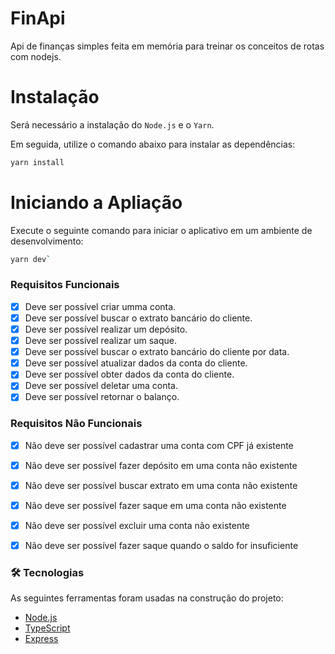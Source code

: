 
# FinApi 

Api de finanças simples  feita em memória para treinar os conceitos de rotas com nodejs.

# Instalação 

Será necessário a instalação do `Node.js` e o `Yarn`.

Em seguida, utilize o comando abaixo para instalar as dependências:

```bash
yarn install
```

# Iniciando a Apliação 

Execute o seguinte comando para iniciar o aplicativo em um ambiente de desenvolvimento:

```bash
yarn dev`
```

### Requisitos Funcionais 

- [x] Deve ser possível criar umma conta.
- [x] Deve ser possível buscar o extrato bancário do cliente.
- [x] Deve ser possível realizar um depósito.
- [X] Deve ser possível realizar um saque.
- [x] Deve ser possível buscar o extrato bancário do cliente por data.
- [x] Deve ser possível atualizar dados da conta do cliente.
- [x] Deve ser possível obter dados da conta do cliente.
- [x] Deve ser possível deletar uma conta.
- [x] Deve ser possível retornar o balanço.

### Requisitos Não Funcionais 
- [x] Não deve ser possível cadastrar uma conta com CPF já existente
- [x] Não deve ser possível fazer depósito em uma conta não existente
- [x] Não deve ser possível buscar extrato em uma conta não existente
- [x] Não deve ser possível fazer saque em uma conta não existente
- [x] Não deve ser possível excluir uma conta não existente
- [x] Não deve ser possível fazer saque quando o saldo for insuficiente




### 🛠 Tecnologias

As seguintes ferramentas foram usadas na construção do projeto:


- [Node.js](https://nodejs.org/en/)
- [TypeScript](https://www.typescriptlang.org/)
- [Express](https://expressjs.com/pt-br/)
